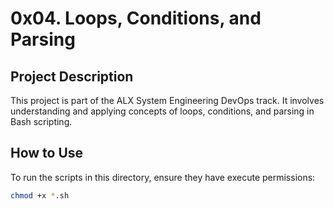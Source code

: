 # 0x04. Loops, Conditions, and Parsing

## Project Description

This project is part of the ALX System Engineering DevOps track. It involves understanding and applying concepts of loops, conditions, and parsing in Bash scripting.
## How to Use

To run the scripts in this directory, ensure they have execute permissions:

```bash
chmod +x *.sh
